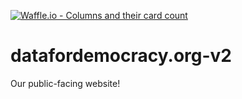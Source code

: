 [![Waffle.io - Columns and their card count](https://badge.waffle.io/Data4Democracy/datafordemocracy.org-v2.png?columns=all)](https://waffle.io/Data4Democracy/datafordemocracy.org-v2?utm_source=badge)
# datafordemocracy.org-v2
  Our public-facing website!

